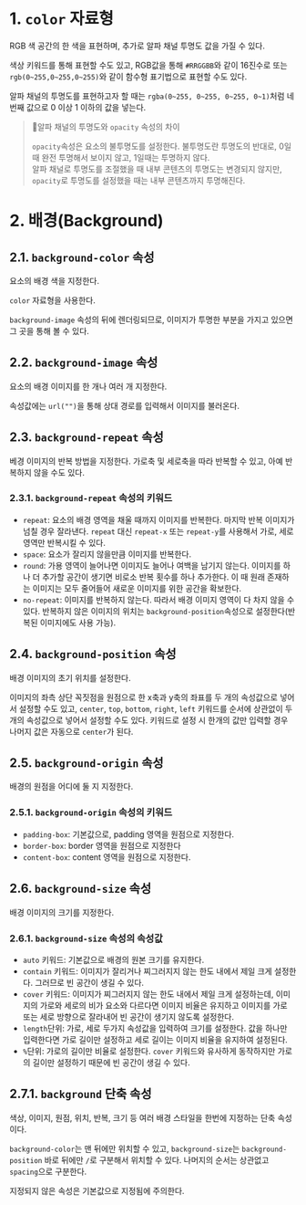 # 1. `color` 자료형

RGB 색 공간의 한 색을 표현하며, 추가로 알파 채널 투명도 값을 가질 수 있다.

색상 키워드를 통해 표현할 수도 있고, RGB값을 통해 `#RRGGBB`와 같이 16진수로 또는 `rgb(0~255,0~255,0~255)`와 같이 함수형 표기법으로 표현할 수도 있다.

알파 채널의 투명도를 표현하고자 할 때는 `rgba(0~255, 0~255, 0~255, 0~1)`처럼 네 번째 값으로 0 이상 1 이하의 값을 넣는다.

> 📌알파 채널의 투명도와 `opacity` 속성의 차이
>
> `opacity`속성은 요소의 불투명도를 설정한다. 불투명도란 투명도의 반대로, 0일 때 완전 투명해서 보이지 않고, 1일때는 투명하지 않다.  
> 알파 채널로 투명도를 조절했을 때 내부 콘텐츠의 투명도는 변경되지 않지만, `opacity`로 투명도를 설정했을 때는 내부 콘텐츠까지 투명해진다.

# 2. 배경(Background)

## 2.1. `background-color` 속성

요소의 배경 색을 지정한다.

`color` 자료형을 사용한다.

`background-image` 속성의 뒤에 렌더링되므로, 이미지가 투명한 부분을 가지고 있으면 그 곳을 통해 볼 수 있다.

## 2.2. `background-image` 속성

요소의 배경 이미지를 한 개나 여러 개 지정한다.

속성값에는 `url("")`을 통해 상대 경로를 입력해서 이미지를 불러온다.

## 2.3. `background-repeat` 속성

베경 이미지의 반복 방법을 지정한다. 가로축 및 세로축을 따라 반복할 수 있고, 아예 반복하지 않을 수도 있다.

### 2.3.1. `background-repeat` 속성의 키워드

- `repeat`: 요소의 배경 영역을 채울 때까지 이미지를 반복한다. 마지막 반복 이미지가 넘칠 경우 잘라낸다. `repeat` 대신 `repeat-x` 또는 `repeat-y`를 사용해서 가로, 세로 영역만 반복시킬 수 있다.
- `space`: 요소가 잘리지 않을만큼 이미지를 반복한다.
- `round`: 가용 영역이 늘어나면 이미지도 늘어나 여백을 남기지 않는다. 이미지를 하나 더 추가할 공간이 생기면 비로소 반복 횟수를 하나 추가한다. 이 때 원래 존재하는 이미지는 모두 줄어들어 새로운 이미지를 위한 공간을 확보한다.
- `no-repeat`: 이미지를 반복하지 않는다. 따라서 배경 이미지 영역이 다 차지 않을 수 있다. 반복하지 않은 이미지의 위치는 `background-position`속성으로 설정한다(반복된 이미지에도 사용 가능).

## 2.4. `background-position` 속성

배경 이미지의 초기 위치를 설정한다.

이미지의 좌측 상단 꼭짓점을 원점으로 한 x축과 y축의 좌표를 두 개의 속성값으로 넣어서 설정할 수도 있고, `center`, `top`, `bottom`, `right`, `left` 키워드를 순서에 상관없이 두 개의 속성값으로 넣어서 설정할 수도 있다. 키워드로 설정 시 한개의 값만 입력할 경우 나머지 값은 자동으로 `center`가 된다.

## 2.5. `background-origin` 속성

배경의 원점을 어디에 둘 지 지정한다.

### 2.5.1. `background-origin` 속성의 키워드

- `padding-box`: 기본값으로, padding 영역을 원점으로 지정한다.
- `border-box`: border 영역을 원점으로 지정한다
- `content-box`: content 영역을 원점으로 지정한다.

## 2.6. `background-size` 속성

배경 이미지의 크기를 지정한다.

### 2.6.1. `background-size` 속성의 속성값

- `auto` 키워드: 기본값으로 배경의 원본 크기를 유지한다.
- `contain` 키워드: 이미지가 잘리거나 찌그러지지 않는 한도 내에서 제일 크게 설정한다. 그러므로 빈 공간이 생길 수 있다.
- `cover` 키워드: 이미지가 찌그러지지 않는 한도 내에서 제일 크게 설정하는데, 이미지의 가로와 세로의 비가 요소와 다르다면 이미지 비율은 유지하고 이미지를 가로 또는 세로 방향으로 잘라내어 빈 공간이 생기지 않도록 설정한다.
- `length`단위: 가로, 세로 두가지 속성값을 입력하여 크기를 설정한다. 값을 하나만 입력한다면 가로 길이만 설정하고 세로 길이는 이미지 비율을 유지하여 설정된다.
- `%`단위: 가로의 길이만 비율로 설정한다. `cover` 키워드와 유사하게 동작하지만 가로의 길이만 설정하기 때문에 빈 공간이 생길 수 있다.

## 2.7.1. `background` 단축 속성

색상, 이미지, 원점, 위치, 반복, 크기 등 여러 배경 스타일을 한번에 지정하는 단축 속성이다.

`background-color`는 맨 뒤에만 위치할 수 있고, `background-size`는 `background-position` 바로 뒤에만 `/`로 구분해서 위치할 수 있다. 나머지의 순서는 상관없고 `spacing`으로 구분한다.

지정되지 않은 속성은 기본값으로 지정됨에 주의한다.
